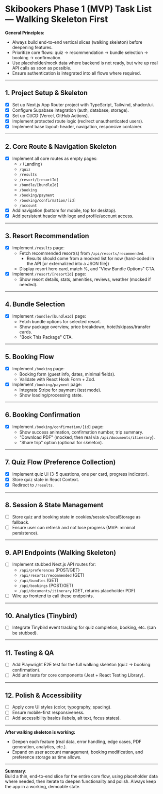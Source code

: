 # Skibookers Phase 1 (MVP) Task List — Walking Skeleton First

**General Principles:**
- Always build end-to-end vertical slices (walking skeleton) before deepening features.
- Prioritize core flows: quiz → recommendation → bundle selection → booking → confirmation.
- Use placeholder/mock data where backend is not ready, but wire up real API calls as soon as possible.
- Ensure authentication is integrated into all flows where required.

---

## 1. Project Setup & Skeleton

- [X] Set up Next.js App Router project with TypeScript, Tailwind, shadcn/ui.
- [X] Configure Supabase integration (auth, database, storage).
- [X] Set up CI/CD (Vercel, GitHub Actions).
- [X] Implement protected route logic (redirect unauthenticated users).
- [X] Implement base layout: header, navigation, responsive container.
---

## 2. Core Route & Navigation Skeleton

- [X] Implement all core routes as empty pages:
  - `/` (Landing)
  - `/quiz`
  - `/results`
  - `/resort/[resortId]`
  - `/bundle/[bundleId]`
  - `/booking`
  - `/booking/payment`
  - `/booking/confirmation/[id]`
  - `/account`
- [X] Add navigation (bottom for mobile, top for desktop).
- [X] Add persistent header with logo and profile/account access.

---

## 3. Resort Recommendation

- [X] Implement `/results` page:
  - Fetch recommended resort(s) from `/api/resorts/recommended`.
    - Results should come from a mocked list for now (hard-coded in the API [or externalized into a JSON file])
  - Display resort hero card, match %, and "View Bundle Options" CTA.
- [X] Implement `/resort/[resortId]` page:
  - Show resort details, stats, amenities, reviews, weather (mocked if needed).

---

## 4. Bundle Selection

- [X] Implement `/bundle/[bundleId]` page:
  - Fetch bundle options for selected resort.
  - Show package overview, price breakdown, hotel/skipass/transfer cards.
  - "Book This Package" CTA.

---

## 5. Booking Flow

- [X] Implement `/booking` page:
  - Booking form (guest info, dates, minimal fields).
  - Validate with React Hook Form + Zod.
- [X] Implement `/booking/payment` page:
  - Integrate Stripe for payment (test mode).
  - Show loading/processing state.

---

## 6. Booking Confirmation

- [X] Implement `/booking/confirmation/[id]` page:
  - Show success animation, confirmation number, trip summary.
  - "Download PDF" (mocked, then real via `/api/documents/itinerary`).
  - "Share trip" option (optional for skeleton).

---

## 7. Quiz Flow (Preference Collection)

- [X] Implement quiz UI (3-5 questions, one per card, progress indicator).
- [X] Store quiz state in React Context.
- [X] Redirect to `/results`.

---

## 8. Session & State Management

- [ ] Store quiz and booking state in cookies/session/localStorage as fallback.
- [ ] Ensure user can refresh and not lose progress (MVP: minimal persistence).

---

## 9. API Endpoints (Walking Skeleton)

- [ ] Implement stubbed Next.js API routes for:
  - `/api/preferences` (POST/GET)
  - `/api/resorts/recommended` (GET)
  - `/api/bundles` (GET)
  - `/api/bookings` (POST/GET)
  - `/api/documents/itinerary` (GET, returns placeholder PDF)
- [ ] Wire up frontend to call these endpoints.

---

## 10. Analytics (Tinybird)

- [ ] Integrate Tinybird event tracking for quiz completion, booking, etc. (can be stubbed).

---

## 11. Testing & QA

- [ ] Add Playwright E2E test for the full walking skeleton (quiz → booking confirmation).
- [ ] Add unit tests for core components (Jest + React Testing Library).

---

## 12. Polish & Accessibility

- [ ] Apply core UI styles (color, typography, spacing).
- [ ] Ensure mobile-first responsiveness.
- [ ] Add accessibility basics (labels, alt text, focus states).

---

**After walking skeleton is working:**
- Deepen each feature (real data, error handling, edge cases, PDF generation, analytics, etc.).
- Expand on user account management, booking modification, and preference storage as time allows.

---

**Summary:**  
Build a thin, end-to-end slice for the entire core flow, using placeholder data where needed, then iterate to deepen functionality and polish. Always keep the app in a working, demoable state.
